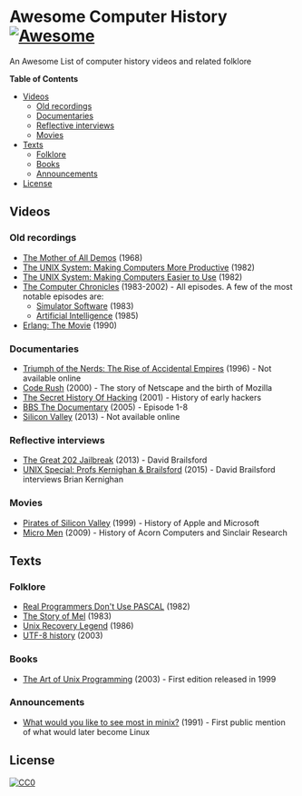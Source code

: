 # Awesome Computer History [![Awesome](https://cdn.rawgit.com/sindresorhus/awesome/d7305f38d29fed78fa85652e3a63e154dd8e8829/media/badge.svg)](https://github.com/sindresorhus/awesome)

An Awesome List of computer history videos and related folklore

**Table of Contents**

- [Videos](#videos)
  - [Old recordings](#old-recordings)
  - [Documentaries](#documentaries)
  - [Reflective interviews](#reflective-interviews)
  - [Movies](#movies)
- [Texts](#texts)
  - [Folklore](#folklore)
  - [Books](#books)
  - [Announcements](#announcements)
- [License](#license)

## Videos

### Old recordings

- [The Mother of All Demos](https://www.youtube.com/watch?v=yJDv-zdhzMY) (1968)
- [The UNIX System: Making Computers More Productive](https://www.youtube.com/watch?v=tc4ROCJYbm0) (1982)
- [The UNIX System: Making Computers Easier to Use](https://www.youtube.com/watch?v=XvDZLjaCJuw) (1982)
- [The Computer Chronicles](https://www.youtube.com/channel/UCkJ6eQKpHZgsZBla4JgKj3A) (1983-2002) - All episodes. A few of the most notable episodes are:
  - [Simulator Software](https://www.youtube.com/watch?v=ZVZiureyV-s) (1983)
  - [Artificial Intelligence](https://www.youtube.com/watch?v=7Uz3HYfCIGc) (1985)
- [Erlang: The Movie](https://www.youtube.com/watch?v=xrIjfIjssLE) (1990)

### Documentaries

- [Triumph of the Nerds: The Rise of Accidental Empires](https://en.wikipedia.org/wiki/Triumph_of_the_Nerds) (1996) - Not available online
- [Code Rush](https://www.youtube.com/watch?v=4Q7FTjhvZ7Y) (2000) - The story of Netscape and the birth of Mozilla
- [The Secret History Of Hacking](https://www.youtube.com/watch?v=PUf1d-GuK0Q) (2001) - History of early hackers 
- [BBS The Documentary](https://www.youtube.com/playlist?list=PLgE-9Sxs2IBVgJkY-1ZMj0tIFxsJ-vOkv) (2005) - Episode 1-8
- [Silicon Valley](http://www.pbs.org/wgbh/americanexperience/films/silicon/) (2013) - Not available online

### Reflective interviews

- [The Great 202 Jailbreak](https://www.youtube.com/watch?v=CVxeuwlvf8w) (2013) - David Brailsford
- [UNIX Special: Profs Kernighan & Brailsford](https://www.youtube.com/watch?v=vT_J6xc-Az0) (2015) - David Brailsford interviews Brian Kernighan

### Movies

- [Pirates of Silicon Valley](http://www.imdb.com/title/tt0168122/) (1999) - History of Apple and Microsoft
- [Micro Men](https://www.youtube.com/watch?v=XXBxV6-zamM) (2009) - History of Acorn Computers and Sinclair Research

## Texts

### Folklore

- [Real Programmers Don't Use PASCAL](http://web.mit.edu/humor/Computers/real.programmers) (1982)
- [The Story of Mel](http://www.catb.org/jargon/html/story-of-mel.html) (1983)
- [Unix Recovery Legend](http://www.ee.ryerson.ca/~elf/hack/recovery.html) (1986)
- [UTF-8 history](http://www.cl.cam.ac.uk/~mgk25/ucs/utf-8-history.txt) (2003)

### Books

- [The Art of Unix Programming](http://catb.org/esr/writings/taoup/html/) (2003) - First edition released in 1999

### Announcements

- [What would you like to see most in minix?](https://groups.google.com/forum/#!topic/comp.os.minix/dlNtH7RRrGA%5B1-25%5D) (1991) - First public mention of what would later become Linux

## License

[![CC0](http://i.creativecommons.org/p/zero/1.0/88x31.png)](http://creativecommons.org/publicdomain/zero/1.0/)
